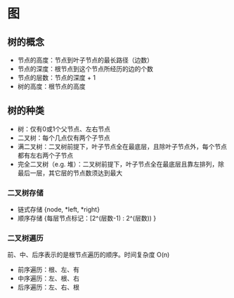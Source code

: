 # 图

## 树的概念

* 节点的高度：节点到叶子节点的最长路径（边数）
* 节点的深度：根节点到这个节点所经历的边的个数
* 节点的层数：节点的深度 + 1
* 树的高度：根节点的高度

## 树的种类

* 树：仅有0或1个父节点、左右节点
* 二叉树：每个几点仅有两个子节点
* 满二叉树：二叉树前提下，叶子节点全在最底层，且除叶子节点外，每个节点都有左右两个子节点
* 完全二叉树（e.g. 堆）：二叉树前提下，叶子节点全在最底层且靠左排列，除最后一层，其它层的节点数须达到最大

### 二叉树存储

* 链式存储 {node, *left, *right}
* 顺序存储 {每层节点标记：[2^(层数-1) : 2^(层数)) }

### 二叉树遍历

前、中、后序表示的是根节点遍历的顺序。时间复杂度 O(n)

* 前序遍历：根、左、有
* 中序遍历：左、根、右
* 后序遍历：左、右、根
